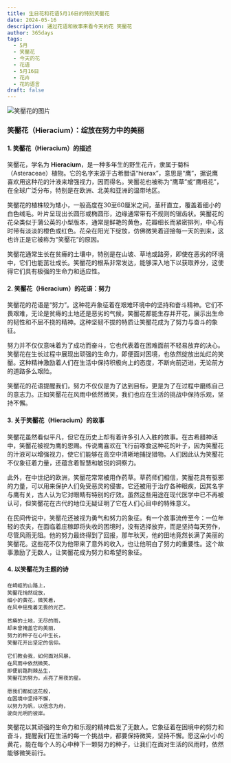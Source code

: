 ```yaml
---
title: 生日花和花语5月16日的特别笑靨花
date: 2024-05-16
description: 通过花语和故事来看今天的花 笑靨花
author: 365days
tags:
  - 5月
  - 笑靨花
  - 今天的花
  - 花语
  - 5月16日
  - 花卉
  - 花的语言
draft: false
---
```



![笑靨花的图片](https://cdn.pixabay.com/photo/2020/04/21/04/50/meadowsweet-trees-5070844_1280.jpg#center#center)


### 笑靨花（Hieracium）：绽放在努力中的美丽

#### 1. 笑靨花（Hieracium）的描述

笑靨花，学名为 **Hieracium**，是一种多年生的野生花卉，隶属于菊科（Asteraceae）植物。它的名字来源于古希腊语“hierax”，意思是“鹰”，据说鹰喜欢用这种花的汁液来增强视力，因而得名。笑靨花也被称为“鹰草”或“鹰咀花”，在全球广泛分布，特别是在欧洲、北美和亚洲的温带地区。

笑靨花的植株较为矮小，一般高度在30至60厘米之间，茎秆直立，覆盖着细小的白色绒毛。叶片呈现出长圆形或椭圆形，边缘通常带有不规则的锯齿状。笑靨花的花朵类似于蒲公英的小型版本，通常是鲜艳的黄色，花瓣细长而紧密排列，中心有时带有淡淡的橙色或红色。花朵在阳光下绽放，仿佛微笑着迎接每一天的到来，这也许正是它被称为“笑靨花”的原因。

笑靨花通常生长在贫瘠的土壤中，特别是在山坡、草地或路旁，即使在恶劣的环境中，它们也能茁壮成长。笑靨花的根系非常发达，能够深入地下以获取养分，这使得它们具有极强的生命力和适应性。

#### 2. 笑靨花（Hieracium）的花语：努力

笑靨花的花语是“努力”。这种花卉象征着在艰难环境中的坚持和奋斗精神。它们不畏艰难，无论是贫瘠的土地还是恶劣的气候，笑靨花都能生存并开花，展示出生命的韧性和不屈不挠的精神。这种坚韧不拔的特质让笑靨花成为了努力与奋斗的象征。

努力并不仅仅意味着为了成功而奋斗，它也代表着在困难面前不轻易放弃的决心。笑靨花在生长过程中展现出顽强的生命力，即便面对困境，也依然绽放出灿烂的笑靨。这种精神激励着人们在生活中保持积极向上的态度，不断向前迈进，无论前方的道路多么艰险。

笑靨花的花语提醒我们，努力不仅仅是为了达到目标，更是为了在过程中磨练自己的意志力。正如笑靨花在风雨中依然微笑，我们也应在生活的挑战中保持乐观，坚持不懈。

#### 3. 关于笑靨花（Hieracium）的故事

笑靨花虽然看似平凡，但它在历史上却有着许多引人入胜的故事。在古希腊神话中，笑靨花被视为鹰的恩赐。传说鹰喜欢在飞行前啄食这种花的叶子，因为笑靨花的汁液可以增强视力，使它们能够在高空中清晰地捕捉猎物。人们因此认为笑靨花不仅象征着力量，还蕴含着智慧和敏锐的洞察力。

此外，在中世纪的欧洲，笑靨花常常被用作药草。草药师们相信，笑靨花具有驱邪的力量，可以用来保护人们免受恶灵的侵害。它还被用于治疗各种眼疾，因其名字与鹰有关，古人认为它对眼睛有特别的疗效。虽然这些用途在现代医学中已不再被认可，但笑靨花在古代的地位无疑证明了它在人们心目中的特殊意义。

在民间传说中，笑靨花还被视为勇气和努力的象征。有一个故事流传至今：一位年轻的农夫，在面临着庄稼即将失收的困境时，没有选择放弃，而是坚持每天劳作，尽管风雨无阻。他的努力最终得到了回报，那年秋天，他的田地竟然长满了美丽的笑靨花。这些花不仅为他带来了意外的收入，也让他明白了努力的重要性。这个故事激励了无数人，让笑靨花成为努力和希望的象征。

#### 4. 以笑靨花为主题的诗

	在崎岖的山路上，  
	笑靨花悄然绽放，  
	细小的黄花，微笑着，  
	在风中摇曳着无畏的光芒。
	
	贫瘠的土地，无尽的雨，  
	却未曾掩盖它的美丽，  
	努力的种子在心中生长，  
	笑靨花开出坚定的信仰。
	
	它们教会我，如何面对风暴，  
	在风雨中依然微笑。  
	即便前路荆棘丛生，  
	笑靨花的努力，点亮了黑夜的星。
	
	愿我们都如这花般，  
	在困境中坚持不懈，  
	以努力为帆，以信念为舟，  
	驶向光明的彼岸。

笑靨花以其顽强的生命力和乐观的精神启发了无数人。它象征着在困境中的努力和奋斗，提醒我们在生活的每一个挑战中，都要保持微笑，坚持不懈。愿这朵小小的黄花，能在每个人的心中种下一颗努力的种子，让我们在面对生活的风雨时，依然能够微笑前行。

